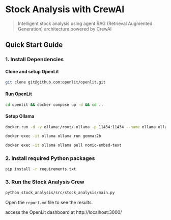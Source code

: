 # Stock Analysis with CrewAI
> Intelligent stock analysis using agent RAG (Retrieval Augmented Generation) architecture powered by CrewAI

## Quick Start Guide

### 1. Install Dependencies


#### Clone and setup OpenLit

```bash
git clone git@github.com:openlit/openlit.git
```

#### Run OpenLit

```bash
cd openlit && docker compose up -d && cd ..
```


#### Setup Ollama

```bash
docker run -d -v ollama:/root/.ollama -p 11434:11434 --name ollama ollama/ollama
```


```bash
docker exec -it ollama ollama run gemma:2b
```

```bash
docker exec -it ollama ollama pull nomic-embed-text
```

### 2. Install required Python packages

```bash
pip install -r requirements.txt
```

### 3. Run the Stock Analysis Crew

```bash
python stock_analysis/src/stock_analysis/main.py
```

Open the `report.md` file to see the results.

access the OpenLit dashboard at http://localhost:3000/


